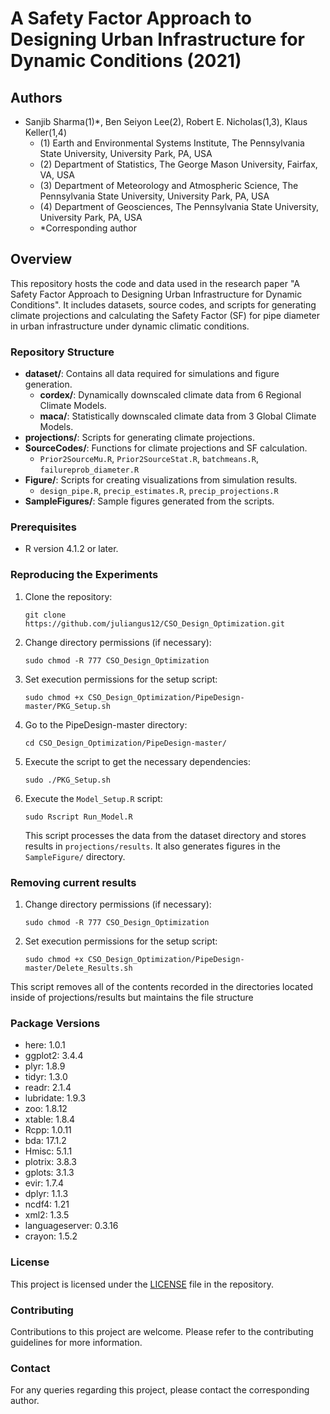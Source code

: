 # A Safety Factor Approach to Designing Urban Infrastructure for Dynamic Conditions (2021)

## Authors
- Sanjib Sharma(1)*, Ben Seiyon Lee(2), Robert E. Nicholas(1,3), Klaus Keller(1,4)
  - (1) Earth and Environmental Systems Institute, The Pennsylvania State University, University Park, PA, USA
  - (2) Department of Statistics, The George Mason University, Fairfax, VA, USA
  - (3) Department of Meteorology and Atmospheric Science, The Pennsylvania State University, University Park, PA, USA
  - (4) Department of Geosciences, The Pennsylvania State University, University Park, PA, USA
  - *Corresponding author

## Overview
This repository hosts the code and data used in the research paper "A Safety Factor Approach to Designing Urban Infrastructure for Dynamic Conditions". It includes datasets, source codes, and scripts for generating climate projections and calculating the Safety Factor (SF) for pipe diameter in urban infrastructure under dynamic climatic conditions.

### Repository Structure
- **dataset/**: Contains all data required for simulations and figure generation.
  - **cordex/**: Dynamically downscaled climate data from 6 Regional Climate Models.
  - **maca/**: Statistically downscaled climate data from 3 Global Climate Models.
- **projections/**: Scripts for generating climate projections.
- **SourceCodes/**: Functions for climate projections and SF calculation.
  - `Prior2SourceMu.R`, `Prior2SourceStat.R`, `batchmeans.R`, `failureprob_diameter.R`
- **Figure/**: Scripts for creating visualizations from simulation results.
  - `design_pipe.R`, `precip_estimates.R`, `precip_projections.R`
- **SampleFigures/**: Sample figures generated from the scripts.

### Prerequisites
- R version 4.1.2 or later.

### Reproducing the Experiments
1. Clone the repository:
   ```
   git clone https://github.com/juliangus12/CSO_Design_Optimization.git
   ```
2. Change directory permissions (if necessary):
   ```
   sudo chmod -R 777 CSO_Design_Optimization
   ```
3. Set execution permissions for the setup script:
   ```
   sudo chmod +x CSO_Design_Optimization/PipeDesign-master/PKG_Setup.sh
   ```
4. Go to the PipeDesign-master directory:
   ```
   cd CSO_Design_Optimization/PipeDesign-master/
   ``` 
5. Execute the script to get the necessary dependencies:
   ```
   sudo ./PKG_Setup.sh
   ```
6. Execute the `Model_Setup.R` script:
   ```
   sudo Rscript Run_Model.R
   ```
   This script processes the data from the dataset directory and stores results in `projections/results`. It also generates figures in the `SampleFigure/` directory.
### Removing current results
1. Change directory permissions (if necessary):
   ```
   sudo chmod -R 777 CSO_Design_Optimization
   ```
2. Set execution permissions for the setup script:
   ```
   sudo chmod +x CSO_Design_Optimization/PipeDesign-master/Delete_Results.sh
   ```
  This script removes all of the contents recorded in the directories located inside of projections/results but maintains the file structure 

### Package Versions

- here: 1.0.1
- ggplot2: 3.4.4
- plyr: 1.8.9
- tidyr: 1.3.0
- readr: 2.1.4
- lubridate: 1.9.3
- zoo: 1.8.12
- xtable: 1.8.4
- Rcpp: 1.0.11
- bda: 17.1.2
- Hmisc: 5.1.1
- plotrix: 3.8.3
- gplots: 3.1.3
- evir: 1.7.4
- dplyr: 1.1.3
- ncdf4: 1.21
- xml2: 1.3.5
- languageserver: 0.3.16
- crayon: 1.5.2

### License
This project is licensed under the [LICENSE](https://github.com/juliangus12/CSO_Design_Optimization/blob/main/PipeDesign-master/LICENSE) file in the repository.

### Contributing
Contributions to this project are welcome. Please refer to the contributing guidelines for more information.

### Contact
For any queries regarding this project, please contact the corresponding author.
